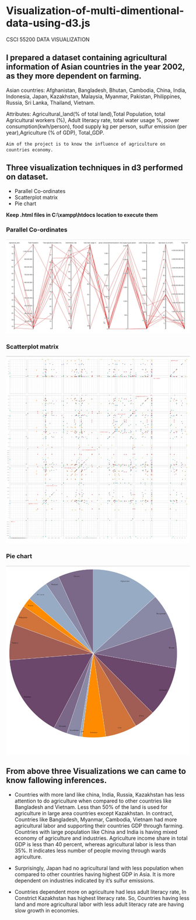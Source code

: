 # Visualization-of-multi-dimentional-data-using-d3.js
CSCI 55200 DATA VISUALIZATION 

##	I prepared a dataset containing agricultural information of Asian countries in the year 2002, as they more dependent on farming.


Asian countries: Afghanistan, Bangladesh, Bhutan, Cambodia, China, India, Indonesia, Japan, Kazakhstan, Malaysia, Myanmar, Pakistan, Philippines, Russia, Sri Lanka, Thailand, Vietnam.



Attributes: Agricultural_land(% of total land),Total Population, total Agricultural workers (%), Adult literacy rate, total water usage %, power consumption(kwh/person), food supply kg per person, sulfur emission (per year),Agriculture (% of GDP), Total_GDP.


```
Aim of the project is to know the influence of agriculture on countries economy.
```

## Three visualization techniques in d3 performed on dataset.
*	Parallel Co-ordinates 
*	Scatterplot matrix 
*	Pie chart

**Keep .html files in C:\xampp\htdocs location to execute them**

### Parallel Co-ordinates

<img src="https://github.com/Premchand95/Visualization-of-multi-dimentional-data-using-d3.js/blob/master/img/parallel.jpg">

### Scatterplot matrix

<img src="https://github.com/Premchand95/Visualization-of-multi-dimentional-data-using-d3.js/blob/master/img/scatter.jpg">

### Pie chart

<img src="https://github.com/Premchand95/Visualization-of-multi-dimentional-data-using-d3.js/blob/master/img/pie_chart.jpg">

##	From above three Visualizations we can came to know fallowing inferences.

* Countries with more land like china, India, Russia, Kazakhstan has less attention to do agriculture when compared to other countries like Bangladesh and Vietnam. 
Less than 50% of the land is used for agriculture in large area countries except Kazakhstan.
In contract, Countries like Bangladesh, Myanmar, Cambodia, Vietnam had more agricultural labor and supporting their countries GDP through farming. 
Countries with large population like China and India is having mixed economy of agriculture and industries. Agriculture income share in total GDP is less than 40 percent, whereas agricultural labor is less than 35%. It indicates less number of people moving through wards agriculture.

* Surprisingly, Japan had no agricultural land with less population when compared to other countries having highest GDP in Asia. It is more dependent on industries indicated by it’s sulfur emissions. 

* Countries dependent more on agriculture had less adult literacy rate, In Constrict Kazakhstan has highest literacy rate. 
So, Countries having less land and more agricultural labor with less adult literacy rate are having slow growth in economies.
